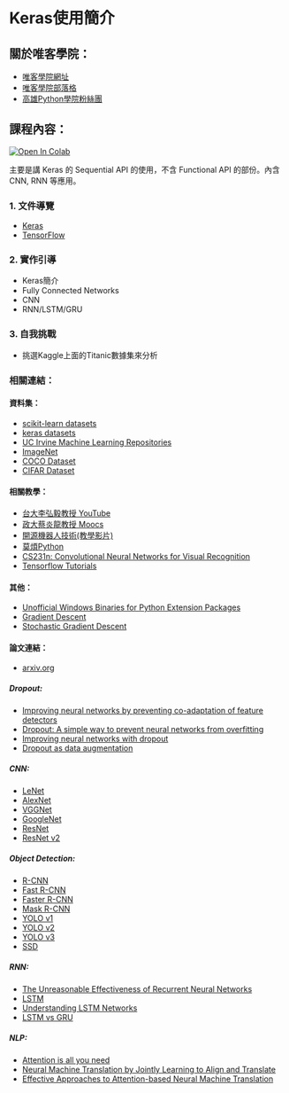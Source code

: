 # Keras使用簡介

## 關於唯客學院：

* [唯客學院網址](https://www.victorgau.com)
* [唯客學院部落格](https://victorgau.com/blog/)
* [高雄Python學院粉絲團](https://www.facebook.com/KHPYAcademy/)

## 課程內容：

[![Open In Colab](https://colab.research.google.com/assets/colab-badge.svg)](https://colab.research.google.com/github/victorgau/khpy_keras_intro/)

主要是講 Keras 的 Sequential API 的使用，不含 Functional API 的部份。內含 CNN, RNN 等應用。

### 1. 文件導覽

* [Keras](https://keras.io/)
* [TensorFlow](https://www.tensorflow.org/)

### 2. 實作引導

* Keras簡介
* Fully Connected Networks
* CNN
* RNN/LSTM/GRU

### 3. 自我挑戰

* 挑選Kaggle上面的Titanic數據集來分析

### 相關連結：

#### 資料集：

* [scikit-learn datasets](https://scikit-learn.org/stable/datasets/index.html)
* [keras datasets](https://keras.io/api/datasets/)
* [UC Irvine Machine Learning Repositories](https://archive.ics.uci.edu/ml/index.php)
* [ImageNet](http://www.image-net.org/)
* [COCO Dataset](http://cocodataset.org/)
* [CIFAR Dataset](https://www.cs.toronto.edu/~kriz/cifar.html)

#### 相關教學：

* [台大李弘毅教授 YouTube](https://www.youtube.com/channel/UC2ggjtuuWvxrHHHiaDH1dlQ)
* [政大蔡炎龍教授 Moocs](http://moocs.nccu.edu.tw/course/172/intro)
* [開源機器人技術(教學影片)](https://tw.openrobot.org/dir/index?sn=1090)
* [莫煩Python](https://morvanzhou.github.io/)
* [CS231n: Convolutional Neural Networks for Visual Recognition](http://cs231n.stanford.edu/)
* [Tensorflow Tutorials](https://github.com/Hvass-Labs/TensorFlow-Tutorials)

#### 其他：

* [Unofficial Windows Binaries for Python Extension Packages](https://www.lfd.uci.edu/~gohlke/pythonlibs/)
* [Gradient Descent](https://en.wikipedia.org/wiki/Gradient_descent)
* [Stochastic Gradient Descent](https://en.wikipedia.org/wiki/Stochastic_gradient_descent)

#### 論文連結：

* [arxiv.org](https://arxiv.org/)

##### Dropout:

* [Improving neural networks by preventing co-adaptation of feature detectors](https://arxiv.org/abs/1207.0580)
* [Dropout: A simple way to prevent neural networks from overfitting](https://www.cs.toronto.edu/~hinton/absps/JMLRdropout.pdf)
* [Improving neural networks with dropout](http://www.cs.toronto.edu/~nitish/msc_thesis.pdf)
* [Dropout as data augmentation](https://arxiv.org/abs/1506.08700)

##### CNN:

* [LeNet](http://vision.stanford.edu/cs598_spring07/papers/Lecun98.pdf)
* [AlexNet](https://papers.nips.cc/paper/4824-imagenet-classification-with-deep-convolutional-neural-networks.pdf)
* [VGGNet](https://arxiv.org/pdf/1409.1556.pdf)
* [GoogleNet](https://arxiv.org/pdf/1409.4842.pdf)
* [ResNet](https://arxiv.org/pdf/1512.03385.pdf)
* [ResNet v2](https://arxiv.org/pdf/1603.05027.pdf)

##### Object Detection: 

* [R-CNN](https://arxiv.org/abs/1311.2524)
* [Fast R-CNN](https://arxiv.org/abs/1504.08083)
* [Faster R-CNN](https://arxiv.org/abs/1506.01497)
* [Mask R-CNN](https://arxiv.org/abs/1703.06870)
* [YOLO v1](https://arxiv.org/abs/1506.02640)
* [YOLO v2](https://arxiv.org/abs/1612.08242v1)
* [YOLO v3](https://arxiv.org/abs/1804.02767)
* [SSD](https://arxiv.org/abs/1512.02325)

##### RNN:

* [The Unreasonable Effectiveness of Recurrent Neural Networks](http://karpathy.github.io/2015/05/21/rnn-effectiveness/)
* [LSTM](https://arxiv.org/pdf/1402.1128.pdf)
* [Understanding LSTM Networks](http://colah.github.io/posts/2015-08-Understanding-LSTMs/)
* [LSTM vs GRU](https://arxiv.org/pdf/1412.3555.pdf)

##### NLP:

* [Attention is all you need](https://arxiv.org/pdf/1706.03762.pdf)
* [Neural Machine Translation by Jointly Learning to Align and Translate](https://arxiv.org/abs/1409.0473)
* [Effective Approaches to Attention-based Neural Machine Translation](https://arxiv.org/abs/1508.04025)
